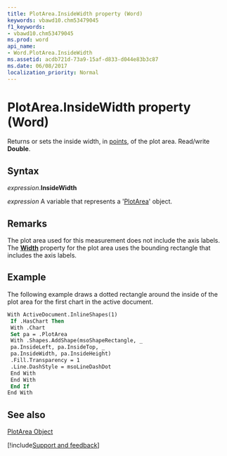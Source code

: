 ```yaml
---
title: PlotArea.InsideWidth property (Word)
keywords: vbawd10.chm53479045
f1_keywords:
- vbawd10.chm53479045
ms.prod: word
api_name:
- Word.PlotArea.InsideWidth
ms.assetid: acdb721d-73a9-15af-d833-d044e83b3c87
ms.date: 06/08/2017
localization_priority: Normal
---
```



# PlotArea.InsideWidth property (Word)

Returns or sets the inside width, in [points](../language/glossary/vbe-glossary.md#point), of the plot area. Read/write  **Double**.


## Syntax

_expression_.**InsideWidth**

 _expression_ A variable that represents a '[PlotArea](Word.PlotArea.md)' object.


## Remarks

The plot area used for this measurement does not include the axis labels. The  **[Width](Word.PlotArea.Width.md)** property for the plot area uses the bounding rectangle that includes the axis labels.


## Example

The following example draws a dotted rectangle around the inside of the plot area for the first chart in the active document.


```vb
With ActiveDocument.InlineShapes(1) 
 If .HasChart Then 
 With .Chart 
 Set pa = .PlotArea 
 With .Shapes.AddShape(msoShapeRectangle, _ 
 pa.InsideLeft, pa.InsideTop, _ 
 pa.InsideWidth, pa.InsideHeight) 
 .Fill.Transparency = 1 
 .Line.DashStyle = msoLineDashDot 
 End With 
 End With 
 End If 
End With
```


## See also


[PlotArea Object](Word.PlotArea.md)

[!include[Support and feedback](~/includes/feedback-boilerplate.md)]